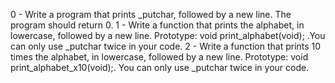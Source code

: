 0 - Write a program that prints _putchar, followed by a new line. The program should return 0.
1 - Write a function that prints the alphabet, in lowercase, followed by a new line. Prototype: void print_alphabet(void); .You can only use _putchar twice in your code.
2 - Write a function that prints 10 times the alphabet, in lowercase, followed by a new line. Prototype: void print_alphabet_x10(void);. You can only use _putchar twice in your code.